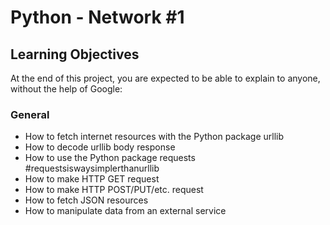 # Python - Network #1
## Learning Objectives
At the end of this project, you are expected to be able to explain to anyone, without the help of Google:
### General
- How to fetch internet resources with the Python package urllib
- How to decode urllib body response
- How to use the Python package requests #requestsiswaysimplerthanurllib
- How to make HTTP GET request
- How to make HTTP POST/PUT/etc. request
- How to fetch JSON resources
- How to manipulate data from an external service
